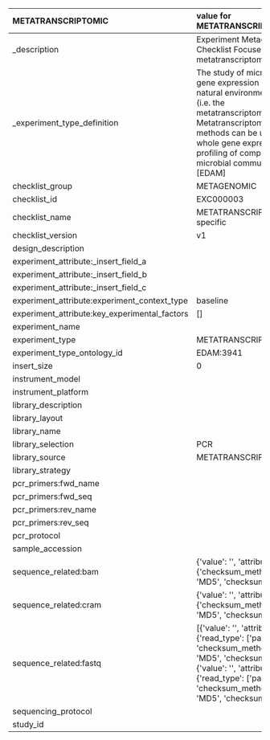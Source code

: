 | METATRANSCRIPTOMIC                            | value for METATRANSCRIPTOMIC                                                                                                                                                                                       |
|:----------------------------------------------|:-------------------------------------------------------------------------------------------------------------------------------------------------------------------------------------------------------------------|
| _description                                  | Experiment Metadata Checklist Focused on metatranscriptomics                                                                                                                                                       |
| _experiment_type_definition                   | The study of microbe gene expression within natural environments (i.e. the metatranscriptome). Metatranscriptomics methods can be used for whole gene expression profiling of complex microbial communities.[EDAM] |
| checklist_group                               | METAGENOMIC                                                                                                                                                                                                        |
| checklist_id                                  | EXC000003                                                                                                                                                                                                          |
| checklist_name                                | METATRANSCRIPTOMIC specific                                                                                                                                                                                        |
| checklist_version                             | v1                                                                                                                                                                                                                 |
| design_description                            |                                                                                                                                                                                                                    |
| experiment_attribute:_insert_field_a          |                                                                                                                                                                                                                    |
| experiment_attribute:_insert_field_b          |                                                                                                                                                                                                                    |
| experiment_attribute:_insert_field_c          |                                                                                                                                                                                                                    |
| experiment_attribute:experiment_context_type  | baseline                                                                                                                                                                                                           |
| experiment_attribute:key_experimental_factors | []                                                                                                                                                                                                                 |
| experiment_name                               |                                                                                                                                                                                                                    |
| experiment_type                               | METATRANSCRIPTOMIC                                                                                                                                                                                                 |
| experiment_type_ontology_id                   | EDAM:3941                                                                                                                                                                                                          |
| insert_size                                   | 0                                                                                                                                                                                                                  |
| instrument_model                              |                                                                                                                                                                                                                    |
| instrument_platform                           |                                                                                                                                                                                                                    |
| library_description                           |                                                                                                                                                                                                                    |
| library_layout                                |                                                                                                                                                                                                                    |
| library_name                                  |                                                                                                                                                                                                                    |
| library_selection                             | PCR                                                                                                                                                                                                                |
| library_source                                | METATRANSCRIPTOMIC                                                                                                                                                                                                 |
| library_strategy                              |                                                                                                                                                                                                                    |
| pcr_primers:fwd_name                          |                                                                                                                                                                                                                    |
| pcr_primers:fwd_seq                           |                                                                                                                                                                                                                    |
| pcr_primers:rev_name                          |                                                                                                                                                                                                                    |
| pcr_primers:rev_seq                           |                                                                                                                                                                                                                    |
| pcr_protocol                                  |                                                                                                                                                                                                                    |
| sample_accession                              |                                                                                                                                                                                                                    |
| sequence_related:bam                          | {'value': '', 'attributes': {'checksum_method': 'MD5', 'checksum': ''}}                                                                                                                                            |
| sequence_related:cram                         | {'value': '', 'attributes': {'checksum_method': 'MD5', 'checksum': ''}}                                                                                                                                            |
| sequence_related:fastq                        | [{'value': '', 'attributes': {'read_type': ['paired'], 'checksum_method': 'MD5', 'checksum': ''}}, {'value': '', 'attributes': {'read_type': ['paired'], 'checksum_method': 'MD5', 'checksum': ''}}]               |
| sequencing_protocol                           |                                                                                                                                                                                                                    |
| study_id                                      |                                                                                                                                                                                                                    |